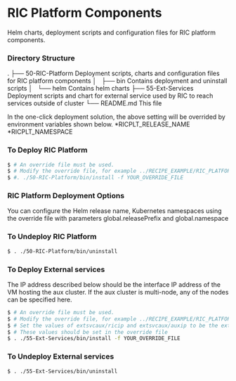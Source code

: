 # RIC Platform Components
  
Helm charts, deployment scripts and configuration files for RIC platform components.

### Directory Structure
.
├── 50-RIC-Platform      Deployment scripts, charts and configuration files for RIC platform components
│   ├── bin              Contains deployment and uninstall scripts
│   └── helm             Contains helm charts
├── 55-Ext-Services      Deployment scripts and chart for external service used by RIC to reach services outside of cluster
└── README.md            This file


In the one-click deployment solution, the above setting will be overrided by environment variables shown below.
*RICPLT_RELEASE_NAME
*RICPLT_NAMESPACE


### To Deploy RIC Platform
```sh
$ # An override file must be used.
$ # Modify the override file, for example ../RECIPE_EXAMPLE/RIC_PLATFORM_RECIPE_EXAMPLE
$ #. ./50-RIC-Platform/bin/install -f YOUR_OVERRIDE_FILE
```

### RIC Platform Deployment Options
You can configure the Helm release name, Kubernetes namespaces using the override file with
parameters global.releasePrefix and global.namespace

### To Undeploy RIC Platform
```sh
$ . ./50-RIC-Platform/bin/uninstall
```

### To Deploy External services
The IP address described below should be the interface IP address of the VM hosting the aux cluster.
If the aux cluster is multi-node, any of the nodes can be specified here.

```sh
$ # An override file must be used.
$ # Modify the override file, for example ../RECIPE_EXAMPLE/RIC_PLATFORM_RECIPE_EXAMPLE
$ # Set the values of extsvcaux/ricip and extsvcaux/auxip to be the external IP addresses of VM hosting RIC cluster and VM hosting AUX cluster, respectively.
$ # These values should be set in the override file
$ . ./55-Ext-Services/bin/install -f YOUR_OVERRIDE_FILE
```

### To Undeploy External services
```sh
$ . ./55-Ext-Services/bin/uninstall
```